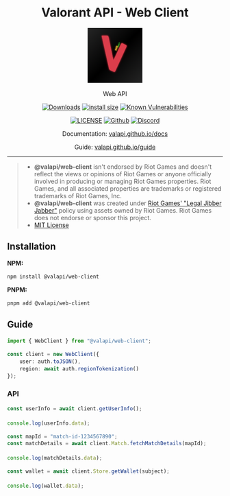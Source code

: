 [githubrepo_image]: https://github.com/valapi/.github/blob/main/128_valapi.png?raw=true
[githubrepo_url]: https://github.com/valapi
[download_image]: https://badgen.net/npm/dt/@valapi/web-client?icon=npm
[download_url]: https://www.npmjs.com/package/@valapi/web-client
[size_image]: https://packagephobia.com/badge?p=@valapi/web-client
[size_url]: https://packagephobia.com/result?p=@valapi/web-client
[vulnerabilities_image]: https://snyk.io/test/npm/@valapi/web-client/badge.svg
[vulnerabilities_url]: https://snyk.io/test/npm/@valapi/web-client
[license_image]: https://badgen.net/badge/license/MIT/blue
[license_url]: https://github.com/valapi/.github/blob/main/LICENSE
[github_image]: https://badgen.net/badge/icon/github?icon=github&label
[github_url]: https://github.com/valapi/node-valapi/tree/master/packages/@valapi/web-client
[discord_image]: https://badgen.net/badge/icon/discord?icon=discord&label
[discord_url]: https://discord.gg/pbyWbUYjyt

<div align="center">
  
# Valorant API - Web Client
  
[![Profile][githubrepo_image]][github_url]

Web API

[![Downloads][download_image]][download_url]
[![install size][size_image]][size_url]
[![Known Vulnerabilities][vulnerabilities_image]][vulnerabilities_url]

[![LICENSE][license_image]][license_url]
[![Github][github_image]][github_url]
[![Discord][discord_image]][discord_url]

Documentation: [valapi.github.io/docs](https://valapi.github.io/docs)

Guide: [valapi.github.io/guide](https://valapi.github.io/guide)

</div>

---

> -   **@valapi/web-client** isn't endorsed by Riot Games and doesn't reflect the views or opinions of Riot Games or anyone officially involved in producing or managing Riot Games properties. Riot Games, and all associated properties are trademarks or registered trademarks of Riot Games, Inc.
> -   **@valapi/web-client** was created under [Riot Games' "Legal Jibber Jabber"](https://www.riotgames.com/en/legal) policy using assets owned by Riot Games. Riot Games does not endorse or sponsor this project.
> -   [MIT License][license_url]

## Installation

**NPM:**

```bash
npm install @valapi/web-client
```

**PNPM:**

```bash
pnpm add @valapi/web-client
```

## Guide

```typescript
import { WebClient } from "@valapi/web-client";
```

```typescript
const client = new WebClient({
    user: auth.toJSON(),
    region: await auth.regionTokenization()
});
```

### API

```typescript
const userInfo = await client.getUserInfo();

console.log(userInfo.data);
```

```typescript
const mapId = "match-id-1234567890";
const matchDetails = await client.Match.fetchMatchDetails(mapId);

console.log(matchDetails.data);
```

```typescript
const wallet = await client.Store.getWallet(subject);

console.log(wallet.data);
```
